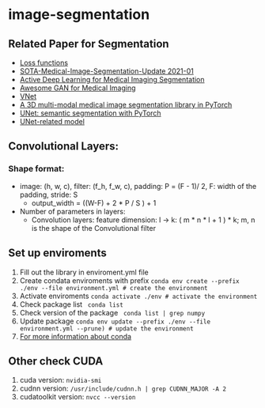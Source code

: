 # image-segmentation

## Related Paper for Segmentation
- [Loss functions](https://github.com/JunMa11/SegLoss)
- [SOTA-Medical-Image-Segmentation-Update 2021-01](https://github.com/JunMa11/SegLoss)
- [Active Deep Learning for Medical Imaging Segmentation](https://github.com/marc-gorriz/CEAL-Medical-Image-Segmentation)
- [Awesome GAN for Medical Imaging](https://github.com/xinario/awesome-gan-for-medical-imaging)
- [VNet](https://github.com/mattmacy/vnet.pytorch)
- [A 3D multi-modal medical image segmentation library in PyTorch](https://github.com/black0017/MedicalZooPytorch)
- [UNet: semantic segmentation with PyTorch](https://github.com/milesial/Pytorch-UNet)
- [UNet-related model](https://github.com/ShawnBIT/UNet-family)

## Convolutional Layers:
### Shape format:
- image: (h, w, c), filter: (f_h, f_w, c), padding: P = (F - 1)/ 2, F: width of the padding, stride: S
    - output_width = ((W-F) + 2 * P / S ) + 1
- Number of parameters in layers:
    - Convolution layers: feature dimension: l -> k: ( m * n * l + 1 ) * k; m, n is the shape of the Convolutional filter
## Set up enviroments
1. Fill out the library in enviroment.yml file
2. Create condata enviroments with prefix
``` conda env create --prefix ./env --file environment.yml # create the environment ```
3. Activate enviroments
``` conda activate ./env # activate the environment ```
4. Check package list
``` conda list```
5. Check version of the package
``` conda list | grep numpy```
6. Update package
``` conda env update --prefix ./env --file environment.yml --prune) # update the environment ```
7. [For more information about conda](https://kaust-vislab.github.io/python-novice-gapminder/00-getting-started-with-conda/index.html)

## Other check CUDA
1. cuda version: ``` nvidia-smi ```
2. cudnn version: ``` /usr/include/cudnn.h | grep CUDNN_MAJOR -A 2 ```
3. cudatoolkit version: ``` nvcc --version ```

